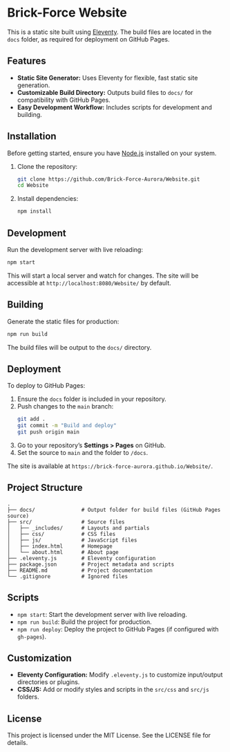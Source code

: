 # Brick-Force Website

This is a static site built using [Eleventy](https://www.11ty.dev/). The build files are located in the `docs` folder, as required for deployment on GitHub Pages.

## Features
- **Static Site Generator:** Uses Eleventy for flexible, fast static site generation.
- **Customizable Build Directory:** Outputs build files to `docs/` for compatibility with GitHub Pages.
- **Easy Development Workflow:** Includes scripts for development and building.

## Installation

Before getting started, ensure you have [Node.js](https://nodejs.org/) installed on your system.

1. Clone the repository:
   ```bash
   git clone https://github.com/Brick-Force-Aurora/Website.git
   cd Website
   ```

2. Install dependencies:
   ```bash
   npm install
   ```

## Development

Run the development server with live reloading:
```bash
npm start
```

This will start a local server and watch for changes. The site will be accessible at `http://localhost:8080/Website/` by default.

## Building

Generate the static files for production:
```bash
npm run build
```

The build files will be output to the `docs/` directory.

## Deployment

To deploy to GitHub Pages:
1. Ensure the `docs` folder is included in your repository.
2. Push changes to the `main` branch:
   ```bash
   git add .
   git commit -m "Build and deploy"
   git push origin main
   ```
3. Go to your repository’s **Settings > Pages** on GitHub.
4. Set the source to `main` and the folder to `/docs`.

The site is available at `https://brick-force-aurora.github.io/Website/`.

## Project Structure

```plaintext
.
├── docs/               # Output folder for build files (GitHub Pages source)
├── src/                # Source files
│   ├── _includes/      # Layouts and partials
│   ├── css/            # CSS files
│   ├── js/             # JavaScript files
│   ├── index.html      # Homepage
│   └── about.html      # About page
├── .eleventy.js        # Eleventy configuration
├── package.json        # Project metadata and scripts
├── README.md           # Project documentation
└── .gitignore          # Ignored files
```

## Scripts

- `npm start`: Start the development server with live reloading.
- `npm run build`: Build the project for production.
- `npm run deploy`: Deploy the project to GitHub Pages (if configured with `gh-pages`).

## Customization

- **Eleventy Configuration:** Modify `.eleventy.js` to customize input/output directories or plugins.
- **CSS/JS:** Add or modify styles and scripts in the `src/css` and `src/js` folders.

## License

This project is licensed under the MIT License. See the LICENSE file for details.
